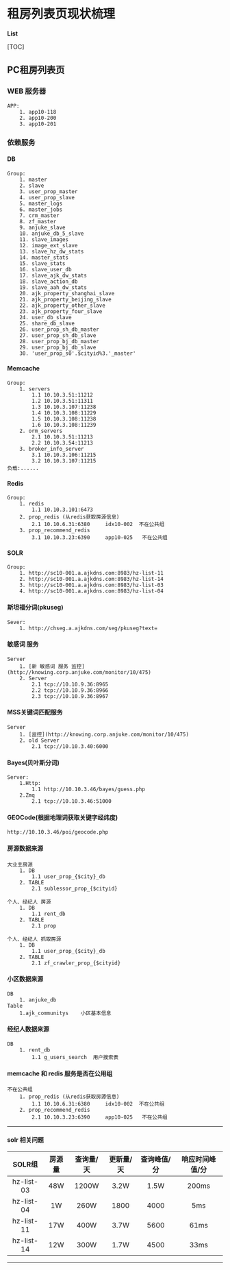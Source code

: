 # 租房列表页现状梳理

**List**

[TOC]

## PC租房列表页

### WEB 服务器

```
APP:
    1. app10-118
    2. app10-200
    3. app10-201
```

### 依赖服务

#### DB

```
Group:
    1. master
    2. slave
    3. user_prop_master
    4. user_prop_slave
    5. master_logs
    6. master_jobs
    7. crm_master
    8. zf_master
    9. anjuke_slave
    10. anjuke_db_5_slave
    11. slave_images
    12. image_ext_slave
    13. slave_hz_dw_stats
    14. master_stats
    15. slave_stats
    16. slave_user_db
    17. slave_ajk_dw_stats
    18. slave_action_db
    19. slave_aah_dw_stats
    20. ajk_property_shanghai_slave
    21. ajk_property_beijing_slave
    22. ajk_property_other_slave
    23. ajk_property_four_slave
    24. user_db_slave
    25. share_db_slave
    26. user_prop_sh_db_master
    27. user_prop_sh_db_slave
    28. user_prop_bj_db_master
    29. user_prop_bj_db_slave
    30. 'user_prop_s0'.$cityid%3.'_master'
```

#### Memcache

```
Group:
    1. servers
        1.1 10.10.3.51:11212
        1.2 10.10.3.51:11311
        1.3 10.10.3.107:11238
        1.4 10.10.3.108:11229
        1.5 10.10.3.108:11238
        1.6 10.10.3.108:11239
    2. orm_servers
        2.1 10.10.3.51:11213
        2.2 10.10.3.54:11213
    3. broker_info_server
        3.1 10.10.3.106:11215
        3.2 10.10.3.107:11215
负载:......
```

#### Redis

```
Group:
    1. redis
        1.1 10.10.3.101:6473
    2. prop_redis (从redis获取房源信息)
        2.1 10.10.6.31:6380     idx10-002  不在公共组
    3. prop_recommend_redis
        3.1 10.10.3.23:6390     app10-025   不在公共组
```

#### SOLR

```
Group:
    1. http://sc10-001.a.ajkdns.com:8983/hz-list-11
    2. http://sc10-001.a.ajkdns.com:8983/hz-list-14
    3. http://sc10-001.a.ajkdns.com:8983/hz-list-03
    4. http://sc10-001.a.ajkdns.com:8983/hz-list-04
```

#### 斯坦福分词(pkuseg)

```
Sever:
    1. http://chseg.a.ajkdns.com/seg/pkuseg?text=
```

#### 敏感词 服务

```
Server
    1. [新 敏感词 服务 监控](http://knowing.corp.anjuke.com/monitor/10/475)
    2. Server
        2.1 tcp://10.10.9.36:8965
        2.2 tcp://10.10.9.36:8966
        2.3 tcp://10.10.9.36:8967
```

#### MSS关键词匹配服务

```
Server
    1. [监控](http://knowing.corp.anjuke.com/monitor/10/475)
    2. old Server
        2.1 tcp://10.10.3.40:6000
```

#### Bayes(贝叶斯分词)

```
Server:
    1.Http:
        1.1 http://10.10.3.46/bayes/guess.php
    2.Zmq
        2.1 tcp://10.10.3.46:51000
```

#### GEOCode(根据地理词获取关键字经纬度)

```
http://10.10.3.46/poi/geocode.php
```
#### 房源数据来源

```
大业主房源
    1. DB
        1.1 user_prop_{$city}_db
    2. TABLE
        2.1 sublessor_prop_{$cityid}

个人、经纪人 房源
    1. DB
        1.1 rent_db
    2. TABLE
        2.1 prop

个人、经纪人 抓取房源
    1. DB
        1.1 user_prop_{$city}_db
    2. TABLE
        2.1 zf_crawler_prop_{$cityid}
```

#### 小区数据来源

```
DB
    1. anjuke_db
Table
    1.ajk_communitys    小区基本信息
```

#### 经纪人数据来源

```
DB
    1. rent_db
        1.1 g_users_search  用户搜索表
```

#### memcache 和 redis 服务是否在公用组
```
不在公共组
    1. prop_redis (从redis获取房源信息)
        1.1 10.10.6.31:6380     idx10-002  不在公共组
    2. prop_recommend_redis
        2.1 10.10.3.23:6390     app10-025   不在公共组
```
----

#### solr 相关问题

| SOLR组    | 房源量    | 查询量/天  | 更新量/天  | 查询峰值/分  | 响应时间峰值/分 |
| :------:  | :-------: | :-------:  | :----:     | :----:   | :----:      |
| hz-list-03 | 48W      | 1200W      | 3.2W       | 1.5W     | 200ms       |
| hz-list-04 | 1W       | 260W       | 1800       | 4000     | 5ms         |
| hz-list-11 | 17W      | 400W       | 3.7W       | 5600     | 61ms        |
| hz-list-14 | 12W      | 300W       | 1.7W       | 4500     | 33ms        |

----
